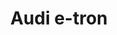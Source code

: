 ---
title: Audi e-tron
car_manufacturer: Audi
car_name: e-tron
car_name_subtext:
car_release_year: 2019
car_added_to_tbdp: 2019
car_last_change_date:
battery_size_available_kwh: 83
battery_size_rated_kwh: 95
battery_size_vsource: https://www.youtube.com/watch?v=ucPJy0JnNLo
weight_total: 2720
weight_front_axle: 1360
weight_rear_axle: 1340
weight_vsource: https://www.youtube.com/watch?v=ucPJy0JnNLo
winter_consumption_90kmh_wh-km: 253
winter_consumption_90kmh_wh-mi: 407
winter_consumption_120kmh_wh-km: 
winter_consumption_120kmh_wh-mi: 
winter_consumption_vsource: https://www.youtube.com/watch?v=ucPJy0JnNLo
summer_consumption_90kmh_wh-km: 
summer_consumption_90kmh_wh-mi: 
summer_consumption_120kmh_wh-km: 
summer_consumption_120kmh_wh-mi: 
summer_consumption_vsource: 
winter_range_90kmh_km: 330
winter_range_120kmh_km: 
winter_range_vsource: https://www.youtube.com/watch?v=ucPJy0JnNLo
summer_range_90kmh_km: 
summer_range_120kmh_km: 
summer_range_vsource: 
bananaboxes_trunk: 8
bananaboxes_folded_seats: 23
bananaboxes_vsource: https://www.youtube.com/watch?v=2IYpsPTTZ_k
car_general_review_vsource: https://www.youtube-nocookie.com/embed/xd9IGis-r7M
car_noise_80_kmh_db: 60.0
car_noise_100_kmh_db: 63.0
car_noise_120_kmh_db: 65.8
car_noise_vsource: https://www.youtube.com/watch?v=9vE1QFdZTMg
---